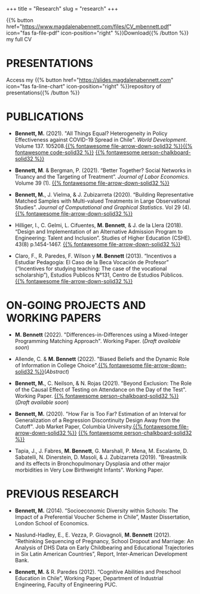 +++
title = "Research"
slug = "research"
+++

{{% button href="https://www.magdalenabennett.com/files/CV_mbennett.pdf" icon="fas fa-file-pdf" icon-position="right" %}}Download{{% /button %}}  my full CV

# PRESENTATIONS

Access my {{% button href="https://slides.magdalenabennett.com" icon="fas fa-line-chart" icon-position="right" %}}repository of presentations{{% /button %}} 

# PUBLICATIONS

* **Bennett, M.** (2021). "All Things Equal? Heterogeneity in Policy Effectiveness against COVID-19 Spread in Chile". *World Development*. Volume 137. 105208.[{{% fontawesome file-arrow-down-solid32 %}}](/files/sub/mbennett_covid.pdf)[{{% fontawesome code-solid32 %}}](https://github.com/maibennett/covid_augsynth) [{{% fontawesome person-chalkboard-solid32 %}}](https://slides.magdalenabennett.com/docs/covid/uchile_20200914/) 

* **Bennett, M**. & Bergman, P. (2021). “Better Together? Social Networks in Truancy and the Targeting of Treatment”. *Journal of Labor Economics*. Volume 39 (1). [{{% fontawesome file-arrow-down-solid32 %}}](/files/networks_paper.pdf)

* **Bennett, M.**, J. Vielma, & J. Zubizarreta (2020). “Building Representative Matched Samples with Multi-valued Treatments in Large Observational Studies”. *Journal of Computational and Graphical Statistics*. Vol 29 (4). [{{% fontawesome file-arrow-down-solid32 %}}](https://arxiv.org/abs/1810.06707)

* Hilliger, I., C. Gelmi, L. Cifuentes, **M. Bennett**,  & J. de la Llera (2018). “Design and Implementation of an Alternative Admission Program to Engineering: Talent and Inclusion”. Studies of Higher Education (CSHE). 43(8) p.1454-1467. [{{% fontawesome file-arrow-down-solid32 %}}](https://www.tandfonline.com/doi/abs/10.1080/03075079.2016.1263291?journalCode=cshe20)

* Claro, F., R. Paredes, F. Wilson y **M. Bennett** (2013). “Incentivos a Estudiar Pedagogía: El Caso de la Beca Vocación de Profesor” (“Incentives for studying teaching: The case of the vocational scholarship”), Estudios Publicos N°131, Centro de Estudios Públicos. [{{% fontawesome file-arrow-down-solid32 %}}](https://www.cepchile.cl/cep/site/artic/20160304/asocfile/20160304100405/rev131_FClaro-RParedes-MBennett-TWilson.pdf)


# ON-GOING PROJECTS AND WORKING PAPERS

* **M. Bennett** (2022). "Differences-in-Differences using a Mixed-Integer Programming Matching Approach". Working Paper. (*Draft available soon*)

* Allende, C. & **M. Bennett** (2022). "Biased Beliefs and the Dynamic Role of Information in College Choice".[{{% fontawesome file-arrow-down-solid32 %}}](http://www.magdalenabennett.com/abstracts#chile-rct/)(*Abstract*)

* **Bennett, M.**, C. Neilson, & N. Rojas (2021). "Beyond Exclusion: The Role of the Causal Effect of Testing on Attendance on the Day of the Test". Working Paper. [{{% fontawesome person-chalkboard-solid32 %}}](https://slides.magdalenabennett.com/docs/attendance/attendance_20220405/) (*Draft available soon*)

* **Bennett, M.** (2020). "How Far is Too Far? Estimation of an Interval for Generalization of a Regression Discontinuity Design Away from the Cutoff". Job Market Paper, Columbia University.[{{% fontawesome file-arrow-down-solid32 %}}](/files/sub/MBennett_GRD.pdf) [{{% fontawesome person-chalkboard-solid32 %}}](https://slides.magdalenabennett.com/docs/rd/rd_20210420/) 

* Tapia, J., J. Fabres, **M. Bennett**, G. Marshall, P. Mena, M. Escalante, D. Sabatelli, N. Dinerstein, D. Masoli, & J. Zubizarreta (2019). "Breastmilk and its effects in Bronchopulmonary Dysplasia and other major morbidities in Very Low Birthweight Infants". Working Paper.


# PREVIOUS RESEARCH

* **Bennett, M.** (2014). “Socioeconomic Diversity within Schools: The Impact of a Preferential Voucher Scheme in Chile”, Master Dissertation, London School of Economics.

* Naslund-Hadley, E., E. Vezza, P. Giovagnoli, **M. Bennett** (2012). “Rethinking Sequencing of Pregnancy, School Dropout and Marriage: An Analysis of DHS Data on Early Childbearing and Educational Trajectories in Six Latin American Countries”, Report, Inter-American Development Bank.

* **Bennett, M.** & R. Paredes (2012). “Cognitive Abilities and Preschool Education in Chile”, Working Paper, Department of Industrial Engineering, Faculty of Engineering PUC.
